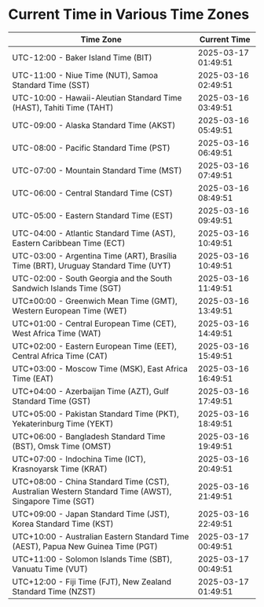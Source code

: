 # Current Time in Various Time Zones

| Time Zone | Current Time |
|-----------|--------------|
| UTC-12:00 - Baker Island Time (BIT) | 2025-03-17 01:49:51 |
| UTC-11:00 - Niue Time (NUT), Samoa Standard Time (SST) | 2025-03-16 02:49:51 |
| UTC-10:00 - Hawaii-Aleutian Standard Time (HAST), Tahiti Time (TAHT) | 2025-03-16 03:49:51 |
| UTC-09:00 - Alaska Standard Time (AKST) | 2025-03-16 05:49:51 |
| UTC-08:00 - Pacific Standard Time (PST) | 2025-03-16 06:49:51 |
| UTC-07:00 - Mountain Standard Time (MST) | 2025-03-16 07:49:51 |
| UTC-06:00 - Central Standard Time (CST) | 2025-03-16 08:49:51 |
| UTC-05:00 - Eastern Standard Time (EST) | 2025-03-16 09:49:51 |
| UTC-04:00 - Atlantic Standard Time (AST), Eastern Caribbean Time (ECT) | 2025-03-16 10:49:51 |
| UTC-03:00 - Argentina Time (ART), Brasília Time (BRT), Uruguay Standard Time (UYT) | 2025-03-16 10:49:51 |
| UTC-02:00 - South Georgia and the South Sandwich Islands Time (SGT) | 2025-03-16 11:49:51 |
| UTC±00:00 - Greenwich Mean Time (GMT), Western European Time (WET) | 2025-03-16 13:49:51 |
| UTC+01:00 - Central European Time (CET), West Africa Time (WAT) | 2025-03-16 14:49:51 |
| UTC+02:00 - Eastern European Time (EET), Central Africa Time (CAT) | 2025-03-16 15:49:51 |
| UTC+03:00 - Moscow Time (MSK), East Africa Time (EAT) | 2025-03-16 16:49:51 |
| UTC+04:00 - Azerbaijan Time (AZT), Gulf Standard Time (GST) | 2025-03-16 17:49:51 |
| UTC+05:00 - Pakistan Standard Time (PKT), Yekaterinburg Time (YEKT) | 2025-03-16 18:49:51 |
| UTC+06:00 - Bangladesh Standard Time (BST), Omsk Time (OMST) | 2025-03-16 19:49:51 |
| UTC+07:00 - Indochina Time (ICT), Krasnoyarsk Time (KRAT) | 2025-03-16 20:49:51 |
| UTC+08:00 - China Standard Time (CST), Australian Western Standard Time (AWST), Singapore Time (SGT) | 2025-03-16 21:49:51 |
| UTC+09:00 - Japan Standard Time (JST), Korea Standard Time (KST) | 2025-03-16 22:49:51 |
| UTC+10:00 - Australian Eastern Standard Time (AEST), Papua New Guinea Time (PGT) | 2025-03-17 00:49:51 |
| UTC+11:00 - Solomon Islands Time (SBT), Vanuatu Time (VUT) | 2025-03-17 00:49:51 |
| UTC+12:00 - Fiji Time (FJT), New Zealand Standard Time (NZST) | 2025-03-17 01:49:51 |
